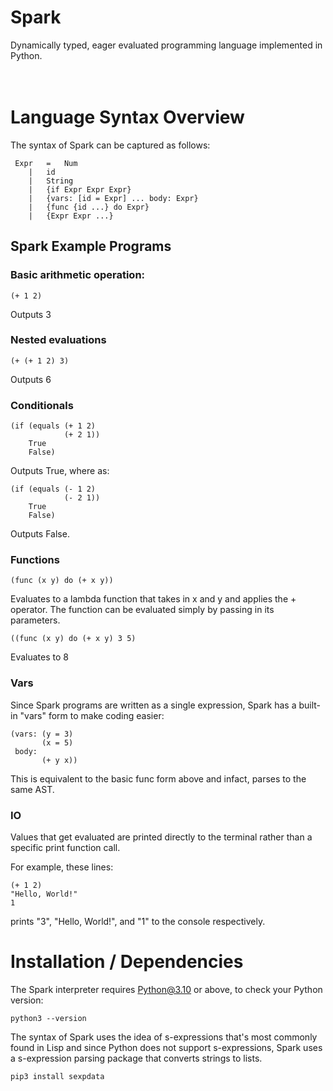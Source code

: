 # Spark
Dynamically typed, eager evaluated programming language implemented in Python.  <br /><br /><br />

# Language Syntax Overview
The syntax of Spark can be captured as follows:
```
 Expr	=	Num
 	|	id
 	|	String
 	|	{if Expr Expr Expr}
 	|	{vars: [id = Expr] ... body: Expr}
 	|	{func {id ...} do Expr}
 	|	{Expr Expr ...}
```

## Spark Example Programs
### Basic arithmetic operation:
```
(+ 1 2)
```
Outputs 3 <br />

### Nested evaluations
```
(+ (+ 1 2) 3)
```
Outputs 6 <br />

### Conditionals
```
(if (equals (+ 1 2)
            (+ 2 1))
    True
    False)
```
Outputs True, where as:<br />
```
(if (equals (- 1 2)
            (- 2 1))
    True
    False)
```
Outputs False.


### Functions
```
(func (x y) do (+ x y))
```
Evaluates to a lambda function that takes in x and y and applies the + operator. The function can be evaluated simply by passing in its parameters.

```
((func (x y) do (+ x y) 3 5)
```
Evaluates to 8


### Vars
Since Spark programs are written as a single expression, Spark has a built-in "vars" form to make coding easier:
```
(vars: (y = 3)
       (x = 5)
 body:
       (+ y x))
```

This is equivalent to the basic func form above and infact, parses to the same AST.



### IO
Values that get evaluated are printed directly to the terminal rather than a specific print function call.

For example, these lines:
```
(+ 1 2)
"Hello, World!"
1
```
prints "3", "Hello, World!", and "1" to the console respectively.



# Installation / Dependencies
The Spark interpreter requires Python@3.10 or above, to check your Python version:
```
python3 --version
```

The syntax of Spark uses the idea of s-expressions that's most commonly found in Lisp and since Python does not support s-expressions, Spark uses a s-expression parsing package that converts strings to lists.
```
pip3 install sexpdata
```
